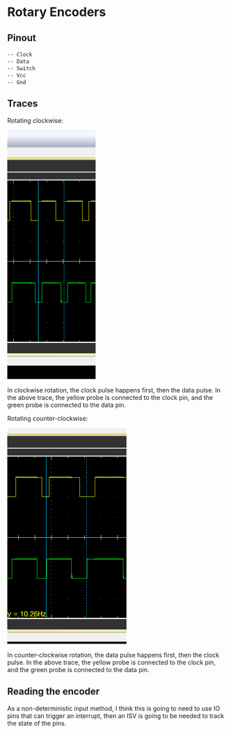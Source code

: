 # Rotary Encoders
## Pinout
```
-- Clock
-- Data
-- Switch
-- Vcc
-- Gnd
```
## Traces
Rotating clockwise:

![Console Invaders screen shot](docs/CW-Yellow-Clock--Green-Data.PNG)

In clockwise rotation, the clock pulse happens first, then the data pulse. In the above trace, the yellow probe is connected to the clock pin, and the green probe is connected to the data pin.

Rotating counter-clockwise:

![Console Invaders screen shot](docs/CCW-Yellow-Clock--Green-Data.PNG)

In counter-clockwise rotation, the data pulse happens first, then the clock pulse. In the above trace, the yellow probe is connected to the clock pin, and the green probe is connected to the data pin.

## Reading the encoder
As a non-deterministic input method, I think this is going to need to use IO pins that can trigger an interrupt, then an ISV is going to be needed to track the state of the pins.
